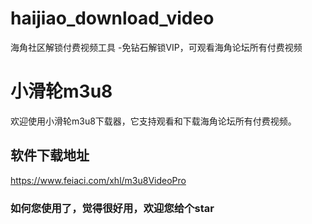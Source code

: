 # haijiao_download_video
海角社区解锁付费视频工具 -免钻石解锁VIP，可观看海角论坛所有付费视频

# 小滑轮m3u8
欢迎使用小滑轮m3u8下载器，它支持观看和下载海角论坛所有付费视频。

## 软件下载地址
https://www.feiaci.com/xhl/m3u8VideoPro


### 如何您使用了，觉得很好用，欢迎您给个star

